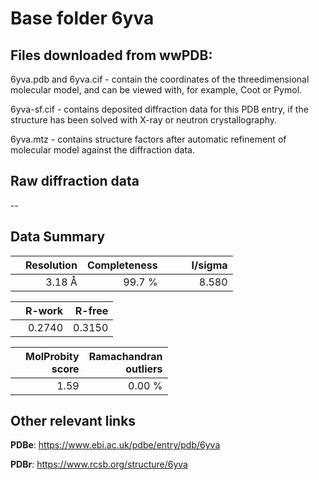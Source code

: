 # Base folder 6yva

## Files downloaded from wwPDB:

6yva.pdb and 6yva.cif - contain the coordinates of the threedimensional molecular model, and can be viewed with, for example, Coot or Pymol.

6yva-sf.cif - contains deposited diffraction data for this PDB entry, if the structure has been solved with X-ray or neutron crystallography.

6yva.mtz - contains structure factors after automatic refinement of molecular model against the diffraction data.

## Raw diffraction data

--<br> 

## Data Summary
|   | Resolution | Completeness| I/sigma |
|---|-------------:|----------------:|--------------:|
|   |3.18 Å|99.7  %|<img width=50/>8.580|

|   | **R-work**| **R-free**   
|---|-------------:|----------------:|           
||  0.2740|  0.3150|

|   |**MolProbity<br>score**| **Ramachandran<br>outliers** 
|---|-------------:|----------------:|
||  1.59|  0.00 %|

 

 



## Other relevant links 
**PDBe**:  https://www.ebi.ac.uk/pdbe/entry/pdb/6yva
 
**PDBr**: https://www.rcsb.org/structure/6yva 


